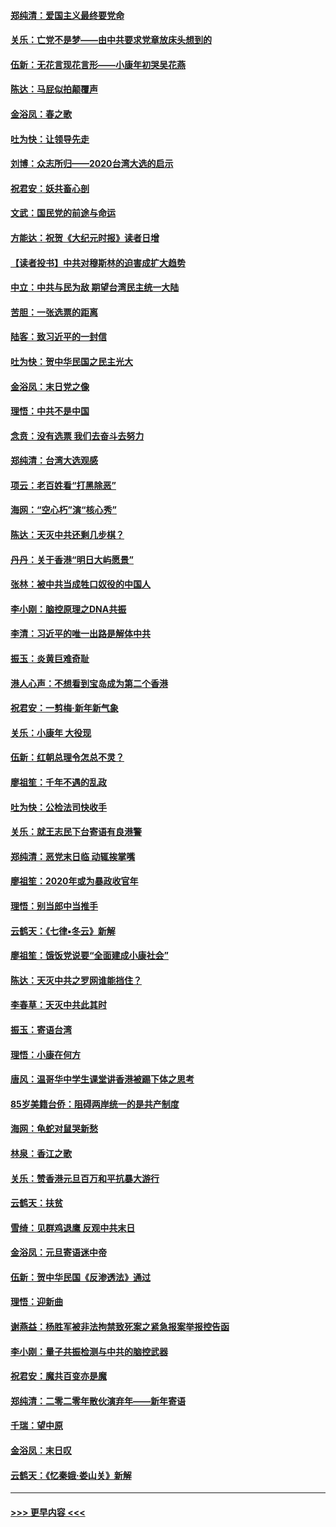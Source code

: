 #### [郑纯清：爱国主义最终要党命](../pages/nsc993/n11802197.md?t=01181555) 
#### [关乐：亡党不是梦——由中共要求党章放床头想到的](../pages/nsc993/n11802156.md?t=01181555) 
#### [伍新：无花言现花言形——小康年初哭吴花燕](../pages/nsc993/n11800044.md?t=01181555) 
#### [陈达：马屁似拍颠覆声](../pages/nsc993/n11800010.md?t=01181555) 
#### [金浴凤：春之歌](../pages/nsc993/n11797687.md?t=01181555) 
#### [吐为快：让领导先走](../pages/nsc993/n11797512.md?t=01181555) 
#### [刘博：众志所归——2020台湾大选的启示](../pages/nsc993/n11796878.md?t=01181555) 
#### [祝君安：妖共畜心剖](../pages/nsc993/n11794273.md?t=01181555) 
#### [文武：国民党的前途与命运](../pages/nsc993/n11794198.md?t=01181555) 
#### [方能达：祝贺《大纪元时报》读者日增](../pages/nsc993/n11793807.md?t=01181555) 
#### [【读者投书】中共对穆斯林的迫害成扩大趋势](../pages/nsc993/n11791371.md?t=01181555) 
#### [中立：中共与民为敌 期望台湾民主统一大陆](../pages/nsc993/n11790392.md?t=01181555) 
#### [苦胆：一张选票的距离](../pages/nsc993/n11788914.md?t=01181555) 
#### [陆客：致习近平的一封信](../pages/nsc993/n11788867.md?t=01181555) 
#### [吐为快：贺中华民国之民主光大](../pages/nsc993/n11788618.md?t=01181555) 
#### [金浴凤：末日党之像](../pages/nsc993/n11787475.md?t=01181555) 
#### [理悟：中共不是中国](../pages/nsc993/n11787463.md?t=01181555) 
#### [念贲：没有选票  我们去奋斗去努力](../pages/nsc993/n11787398.md?t=01181555) 
#### [郑纯清：台湾大选观感](../pages/nsc993/n11786210.md?t=01181555) 
#### [项云：老百姓看“打黑除恶”](../pages/nsc993/n11785398.md?t=01181555) 
#### [海网：“空心朽”演“核心秀”](../pages/nsc993/n11783874.md?t=01181555) 
#### [陈达：天灭中共还剩几步棋？](../pages/nsc993/n11783719.md?t=01181555) 
#### [丹丹：关于香港“明日大屿愿景”](../pages/nsc993/n11783273.md?t=01181555) 
#### [张林：被中共当成牲口奴役的中国人](../pages/nsc993/n11782397.md?t=01181555) 
#### [李小刚：脑控原理之DNA共振](../pages/nsc993/n11780962.md?t=01181555) 
#### [李清：习近平的唯一出路是解体中共](../pages/nsc993/n11780866.md?t=01181555) 
#### [振玉：炎黄巨难奇耻](../pages/nsc993/n11779632.md?t=01181555) 
#### [港人心声：不想看到宝岛成为第二个香港](../pages/nsc993/n11778817.md?t=01181555) 
#### [祝君安：一剪梅‧新年新气象](../pages/nsc993/n11776340.md?t=01181555) 
#### [关乐：小康年 大役现](../pages/nsc993/n11774213.md?t=01181555) 
#### [伍新：红朝总理令怎总不灵？](../pages/nsc993/n11770813.md?t=01181555) 
#### [廖祖笙：千年不遇的乱政](../pages/nsc993/n11770373.md?t=01181555) 
#### [吐为快：公检法司快收手](../pages/nsc993/n11770359.md?t=01181555) 
#### [关乐：就王志民下台寄语有良港警](../pages/nsc993/n11769903.md?t=01181555) 
#### [郑纯清：恶党末日临 动辄挨掌嘴](../pages/nsc993/n11769356.md?t=01181555) 
#### [廖祖笙：2020年或为暴政收官年](../pages/nsc993/n11768216.md?t=01181555) 
#### [理悟：别当郎中当推手](../pages/nsc993/n11768243.md?t=01181555) 
#### [云鹤天：《七律▪冬云》新解](../pages/nsc993/n11768204.md?t=01181555) 
#### [廖祖笙：饿饭党说要“全面建成小康社会”](../pages/nsc993/n11767482.md?t=01181555) 
#### [陈达：天灭中共之罗网谁能挡住？](../pages/nsc993/n11767465.md?t=01181555) 
#### [李春草：天灭中共此其时](../pages/nsc993/n11767452.md?t=01181555) 
#### [振玉：寄语台湾](../pages/nsc993/n11767432.md?t=01181555) 
#### [理悟：小康在何方](../pages/nsc993/n11767394.md?t=01181555) 
#### [唐风：温哥华中学生课堂讲香港被踢下体之思考](../pages/nsc993/n11766848.md?t=01181555) 
#### [85岁美籍台侨：阻碍两岸统一的是共产制度](../pages/nsc993/n11765043.md?t=01181555) 
#### [海网：龟蛇对鼠哭新愁](../pages/nsc993/n11764895.md?t=01181555) 
#### [林泉：香江之歌](../pages/nsc993/n11764415.md?t=01181555) 
#### [关乐：赞香港元旦百万和平抗暴大游行](../pages/nsc993/n11764382.md?t=01181555) 
#### [云鹤天：扶贫](../pages/nsc993/n11764245.md?t=01181555) 
#### [雪绮：见群鸡退鹰  反观中共末日](../pages/nsc993/n11762112.md?t=01181555) 
#### [金浴凤：元旦寄语迷中帝](../pages/nsc993/n11761788.md?t=01181555) 
#### [伍新：贺中华民国《反渗透法》通过](../pages/nsc993/n11761994.md?t=01181555) 
#### [理悟：迎新曲](../pages/nsc993/n11761152.md?t=01181555) 
#### [谢燕益：杨胜军被非法拘禁致死案之紧急报案举报控告函](../pages/nsc993/n11756134.md?t=01181555) 
#### [李小刚：量子共振检测与中共的脑控武器](../pages/nsc993/n11754518.md?t=01181555) 
#### [祝君安：魔共百变亦是魔](../pages/nsc993/n11754469.md?t=01181555) 
#### [郑纯清：二零二零年散伙演弃年——新年寄语](../pages/nsc993/n11754195.md?t=01181555) 
#### [千瑞：望中原](../pages/nsc993/n11754159.md?t=01181555) 
#### [金浴凤：末日叹](../pages/nsc993/n11752359.md?t=01181555) 
#### [云鹤天：《忆秦娥‧娄山关》新解](../pages/nsc993/n11752348.md?t=01181555) 

----
#### [ >>> 更早内容 <<< ](../indexes/nsc993-earlier.md)
